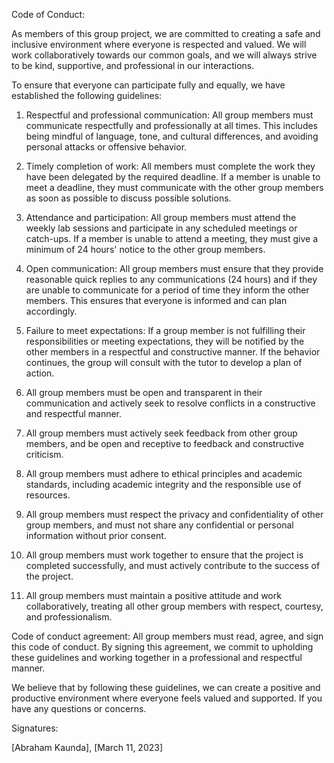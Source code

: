 Code of Conduct:

As members of this group project, we are committed to creating a safe and inclusive environment where everyone is respected and valued. We will work collaboratively towards our common goals, and we will always strive to be kind, supportive, and professional in our interactions.

To ensure that everyone can participate fully and equally, we have established the following guidelines:

1. Respectful and professional communication: All group members must communicate respectfully and professionally at all times. This includes being mindful of language, tone, and cultural differences, and avoiding personal attacks or offensive behavior.

2. Timely completion of work: All members must complete the work they have been delegated by the required deadline. If a member is unable to meet a deadline, they must communicate with the other group members as soon as possible to discuss possible solutions.

3. Attendance and participation: All group members must attend the weekly lab sessions and participate in any scheduled meetings or catch-ups. If a member is unable to attend a meeting, they must give a minimum of 24 hours' notice to the other group members.

4. Open communication: All group members must ensure that they provide reasonable quick replies to any communications (24 hours) and if they are unable to communicate for a period of time they inform the other members. This ensures that everyone is informed and can plan accordingly.

5. Failure to meet expectations: If a group member is not fulfilling their responsibilities or meeting expectations, they will be notified by the other members in a respectful and constructive manner. If the behavior continues, the group will consult with the tutor to develop a plan of action.

6. All group members must be open and transparent in their communication and actively seek to resolve conflicts in a constructive and respectful manner.

7. All group members must actively seek feedback from other group members, and be open and receptive to feedback and constructive criticism.

8. All group members must adhere to ethical principles and academic standards, including academic integrity and the responsible use of resources.

9. All group members must respect the privacy and confidentiality of other group members, and must not share any confidential or personal information without prior consent.

10. All group members must work together to ensure that the project is completed successfully, and must actively contribute to the success of the project.

11. All group members must maintain a positive attitude and work collaboratively, treating all other group members with respect, courtesy, and professionalism.

Code of conduct agreement: All group members must read, agree, and sign this code of conduct. By signing this agreement, we commit to upholding these guidelines and working together in a professional and respectful manner.

We believe that by following these guidelines, we can create a positive and productive environment where everyone feels valued and supported. If you have any questions or concerns.


Signatures: 

[Abraham Kaunda], [March 11, 2023]
